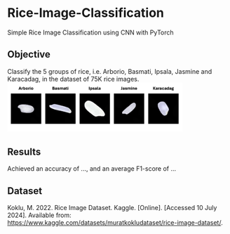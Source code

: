 # Rice-Image-Classification
Simple Rice Image Classification using CNN with PyTorch

## Objective
Classify the 5 groups of rice, i.e. Arborio, Basmati, Ipsala, Jasmine and Karacadag, in the dataset of 75K rice images. <br>
<img src='/img/rice_types.jpg' width=400 title='rice types'>

## Results
Achieved an accuracy of ..., and an average F1-score of ...

## Dataset
Koklu, M. 2022. Rice Image Dataset. Kaggle. [Online]. [Accessed 10 July 2024]. Available from: https://www.kaggle.com/datasets/muratkokludataset/rice-image-dataset/.
